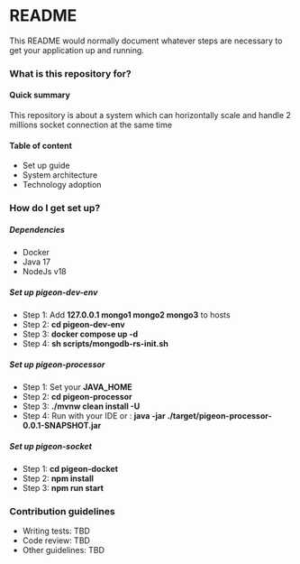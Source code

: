 # README #

This README would normally document whatever steps are necessary to get your application up and running.

### What is this repository for? ###

#### Quick summary

This repository is about a system which can horizontally scale and handle 2 millions socket connection at the same time

#### Table of content
* Set up guide
* System architecture
* Technology adoption

### How do I get set up? ###

##### Dependencies
* Docker
* Java 17
* NodeJs v18

##### Set up pigeon-dev-env
* Step 1: Add **127.0.0.1 mongo1 mongo2 mongo3** to hosts 
* Step 2: **cd pigeon-dev-env**
* Step 3: **docker compose up -d**
* Step 4: **sh scripts/mongodb-rs-init.sh**

##### Set up pigeon-processor
* Step 1: Set your **JAVA_HOME**
* Step 2: **cd pigeon-processor**
* Step 3: **./mvnw clean install -U**
* Step 4: Run with your IDE or : **java -jar ./target/pigeon-processor-0.0.1-SNAPSHOT.jar**

##### Set up pigeon-socket
* Step 1: **cd pigeon-docket**
* Step 2: **npm install**
* Step 3: **npm run start**

### Contribution guidelines ###

* Writing tests: TBD
* Code review: TBD
* Other guidelines: TBD